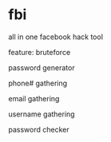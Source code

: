 # fbi
all in one facebook hack tool

feature:
bruteforce

password generator

phone# gathering

email gathering

username gathering

password checker
